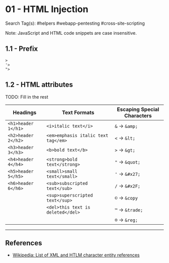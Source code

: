 # 01 - HTML Injection

Search Tag(s): #helpers #webapp-pentesting #cross-site-scripting

Note: JavaScript and HTML code snippets are case insensitive.

## 1.1 - Prefix

```
>
'>
">
```

## 1.2 - HTML attributes

TODO: Fill in the rest

| Headings | Text Formats | Escaping Special Characters |
| ---- | ---- | ---- |
| `<h1>header 1</h1>` | `<i>italic text</i>` | `&` -> `&amp;` |
| `<h2>header 2</h2>` | `<em>emphasis italic text tag</em>` | `<` -> `&lt;` |
| `<h3>header 3</h3>` | `<b>bold text</b>` | `>` -> `&gt;` |
| `<h4>header 4</h4>` | `<strong>bold text</strong>` | `"` -> `&quot;` |
| `<h5>header 5</h5>` | `<small>small text</small>` | `'` -> `&#x27;` |
| `<h6>header 6</h6>` | `<sub>subscripted text</sub>` | `/` -> `&#x2F;` |
|  | `<sup>superscripted text</sup>` | `©` -> `&copy` |
|  | `<del>this text is deleted</del>` | `™` -> `&trade;` |
|  |  | `®` -> `&reg;` |


---
## References

- [Wikipedia: List of XML and HTLM character entity references](https://en.wikipedia.org/wiki/List_of_XML_and_HTML_character_entity_references)